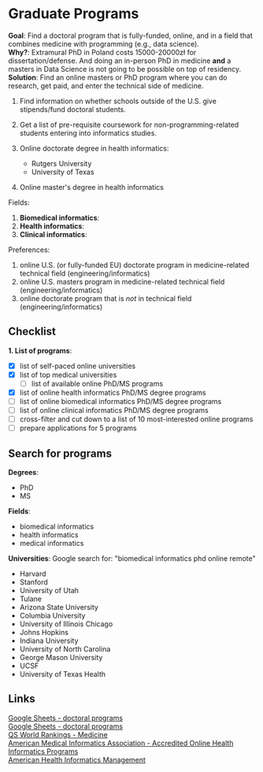 # Graduate Programs

**Goal**: Find a doctoral program that is fully-funded, online, and in a field that combines medicine with programming (e.g., data science).  
**Why?**: Extramural PhD in Poland costs 15000-20000zł for dissertation/defense. And doing an in-person PhD in medicine **and** a masters in Data Science is not going to be possible on top of residency. **Solution**: Find an online masters or PhD program where you can do research, get paid, and enter the technical side of medicine.

1. Find information on whether schools outside of the U.S. give stipends/fund doctoral students.
2. Get a list of pre-requisite coursework for non-programming-related students entering into informatics studies. 

1. Online doctorate degree in health informatics:
   - Rutgers University
   - University of Texas
  
2. Online master's degree in health informatics


Fields:  

   1. **Biomedical informatics**: 
   2. **Health informatics**:
   3. **Clinical informatics**: 

Preferences:  

   1. online U.S. (or fully-funded EU) doctorate program in medicine-related technical field (engineering/informatics)
   2. online U.S. masters program in medicine-related technical field (engineering/informatics)
   3. online doctorate program that is *not* in technical field (engineering/informatics)

## Checklist

**1. List of programs**:
   - [x] list of self-paced online universities
   - [x] list of top medical universities
      - [ ] list of available online PhD/MS programs
   - [x] list of online health informatics PhD/MS degree programs
   - [ ] list of online biomedical informatics PhD/MS degree programs
   - [ ] list of online clinical informatics PhD/MS degree programs
   - [ ] cross-filter and cut down to a list of 10 most-interested online programs
   - [ ] prepare applications for 5 programs

## Search for programs

**Degrees**: 
  - PhD
  - MS

**Fields**: 
  - biomedical informatics
  - health informatics
  - medical informatics   

**Universities**: 
  Google search for: "biomedical informatics phd online remote"  
  - Harvard
  - Stanford
  - University of Utah
  - Tulane
  - Arizona State University
  - Columbia University
  - University of Illinois Chicago
  - Johns Hopkins
  - Indiana University
  - University of North Carolina
  - George Mason University
  - UCSF
  - University of Texas Health


## Links

[Google Sheets - doctoral programs][doctoral-programs-url]  
[Google Sheets - doctoral programs][doctoral-programs-url]  
[QS World Rankings - Medicine][top-medical-universities-url]  
[American Medical Informatics Association - Accredited Online Health Informatics Programs][amia-url]  
[American Health Informatics Management][ahima-url]  

[doctoral-programs-url]: https://docs.google.com/spreadsheets/d/1edW-5pGyeC6AggLRSvLAXPCYXXs5VONz7e9diked9YE/edit?gid=1512360815#gid=1512360815
[graduate-programs-url]: https://docs.google.com/spreadsheets/d/11psV8wuVQwRSbZ5kGYFAD1tEE85B7rHW6i40CA_qkpo/edit?gid=53742875#gid=53742875
[top-medical-universities-url]: https://www.topuniversities.com/university-subject-rankings/medicine
[amia-url]: https://amia.org/careers-certifications-informatics/informatics-academic-programs?search_query=&program_format=87&program_type=96&field_cahiim_accredited=All&field_acgme_accredited=All
[ahima-url]: https://www.ahima.org/

<!-- Notes/comments:

Online, masters/phd programs in medicine-related informatics:

1. Apply to self-paced programs (November/December)
2. Apply to rolling-admissions/January-start programs
3. Apply to competitive programs for Fall (most of these follow traditional apply-wait 6 months-start timeline)

Possible routes:
1. Straight into doctoral program that is online and medicine-related informatics 
2. Switch into masters in health, medical or biomedical informatics, get PhD at UJ and do post-doc in Biomedical Informatics at UJ/Poland/online

--> 

